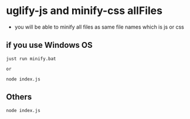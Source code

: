 # uglify-js and minify-css allFiles

-   you will be able to minify all files as same file names which is js or css

## if you use Windows OS

```
just run minify.bat

or

node index.js
```

## Others

```
node index.js
```
